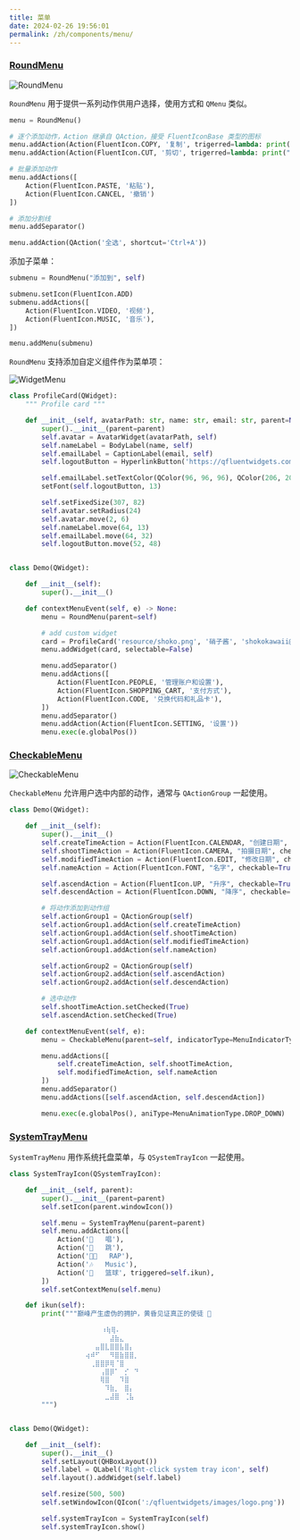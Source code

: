 ```yaml
---
title: 菜单
date: 2024-02-26 19:56:01
permalink: /zh/components/menu/
---
```


### [RoundMenu](https://pyqt-fluent-widgets.readthedocs.io/zh-cn/latest/autoapi/qfluentwidgets/components/widgets/menu/index.html#qfluentwidgets.components.widgets.menu.RoundMenu)

![RoundMenu](/img/components/menu/RoundMenu.png)

`RoundMenu` 用于提供一系列动作供用户选择，使用方式和 `QMenu` 类似。

```python
menu = RoundMenu()

# 逐个添加动作，Action 继承自 QAction，接受 FluentIconBase 类型的图标
menu.addAction(Action(FluentIcon.COPY, '复制', trigerred=lambda: print("复制成功")))
menu.addAction(Action(FluentIcon.CUT, '剪切', trigerred=lambda: print("剪切成功")))

# 批量添加动作
menu.addActions([
    Action(FluentIcon.PASTE, '粘贴'),
    Action(FluentIcon.CANCEL, '撤销')
])

# 添加分割线
menu.addSeparator()

menu.addAction(QAction('全选', shortcut='Ctrl+A'))
```

添加子菜单：

```python
submenu = RoundMenu("添加到", self)

submenu.setIcon(FluentIcon.ADD)
submenu.addActions([
    Action(FluentIcon.VIDEO, '视频'),
    Action(FluentIcon.MUSIC, '音乐'),
])

menu.addMenu(submenu)
```

`RoundMenu` 支持添加自定义组件作为菜单项：

![WidgetMenu](/img/components/menu/WidgetMenu.png)

```python
class ProfileCard(QWidget):
    """ Profile card """

    def __init__(self, avatarPath: str, name: str, email: str, parent=None):
        super().__init__(parent=parent)
        self.avatar = AvatarWidget(avatarPath, self)
        self.nameLabel = BodyLabel(name, self)
        self.emailLabel = CaptionLabel(email, self)
        self.logoutButton = HyperlinkButton('https://qfluentwidgets.com/', '注销', self)

        self.emailLabel.setTextColor(QColor(96, 96, 96), QColor(206, 206, 206))
        setFont(self.logoutButton, 13)

        self.setFixedSize(307, 82)
        self.avatar.setRadius(24)
        self.avatar.move(2, 6)
        self.nameLabel.move(64, 13)
        self.emailLabel.move(64, 32)
        self.logoutButton.move(52, 48)


class Demo(QWidget):

    def __init__(self):
        super().__init__()

    def contextMenuEvent(self, e) -> None:
        menu = RoundMenu(parent=self)

        # add custom widget
        card = ProfileCard('resource/shoko.png', '硝子酱', 'shokokawaii@outlook.com', menu)
        menu.addWidget(card, selectable=False)

        menu.addSeparator()
        menu.addActions([
            Action(FluentIcon.PEOPLE, '管理账户和设置'),
            Action(FluentIcon.SHOPPING_CART, '支付方式'),
            Action(FluentIcon.CODE, '兑换代码和礼品卡'),
        ])
        menu.addSeparator()
        menu.addAction(Action(FluentIcon.SETTING, '设置'))
        menu.exec(e.globalPos())
```

### [CheckableMenu](https://pyqt-fluent-widgets.readthedocs.io/zh-cn/latest/autoapi/qfluentwidgets/components/widgets/menu/index.html#qfluentwidgets.components.widgets.menu.CheckableMenu)

![CheckableMenu](/img/components/menu/CheckableMenu.png)

`CheckableMenu` 允许用户选中内部的动作，通常与 `QActionGroup` 一起使用。

```python
class Demo(QWidget):

    def __init__(self):
        super().__init__()
        self.createTimeAction = Action(FluentIcon.CALENDAR, "创建日期", checkable=True)
        self.shootTimeAction = Action(FluentIcon.CAMERA, "拍摄日期", checkable=True)
        self.modifiedTimeAction = Action(FluentIcon.EDIT, "修改日期", checkable=True)
        self.nameAction = Action(FluentIcon.FONT, "名字", checkable=True)

        self.ascendAction = Action(FluentIcon.UP, "升序", checkable=True)
        self.descendAction = Action(FluentIcon.DOWN, "降序", checkable=True)

        # 将动作添加到动作组
        self.actionGroup1 = QActionGroup(self)
        self.actionGroup1.addAction(self.createTimeAction)
        self.actionGroup1.addAction(self.shootTimeAction)
        self.actionGroup1.addAction(self.modifiedTimeAction)
        self.actionGroup1.addAction(self.nameAction)

        self.actionGroup2 = QActionGroup(self)
        self.actionGroup2.addAction(self.ascendAction)
        self.actionGroup2.addAction(self.descendAction)

        # 选中动作
        self.shootTimeAction.setChecked(True)
        self.ascendAction.setChecked(True)

    def contextMenuEvent(self, e):
        menu = CheckableMenu(parent=self, indicatorType=MenuIndicatorType.RADIO)

        menu.addActions([
            self.createTimeAction, self.shootTimeAction,
            self.modifiedTimeAction, self.nameAction
        ])
        menu.addSeparator()
        menu.addActions([self.ascendAction, self.descendAction])

        menu.exec(e.globalPos(), aniType=MenuAnimationType.DROP_DOWN)
```

### [SystemTrayMenu](https://pyqt-fluent-widgets.readthedocs.io/zh-cn/latest/autoapi/qfluentwidgets/components/widgets/menu/index.html#qfluentwidgets.components.widgets.menu.SystemTrayMenu)

`SystemTrayMenu` 用作系统托盘菜单，与 `QSystemTrayIcon` 一起使用。

```python
class SystemTrayIcon(QSystemTrayIcon):

    def __init__(self, parent):
        super().__init__(parent=parent)
        self.setIcon(parent.windowIcon())

        self.menu = SystemTrayMenu(parent=parent)
        self.menu.addActions([
            Action('🎤   唱'),
            Action('🕺   跳'),
            Action('🤘🏼   RAP'),
            Action('🎶   Music'),
            Action('🏀   篮球', triggered=self.ikun),
        ])
        self.setContextMenu(self.menu)

    def ikun(self):
        print("""巅峰产生虚伪的拥护，黄昏见证真正的使徒 🏀

                       ⠰⢷⢿⠄
                   ⠀⠀⠀⠀⠀⣼⣷⣄
                   ⠀⠀⣤⣿⣇⣿⣿⣧⣿⡄
                   ⢴⠾⠋⠀⠀⠻⣿⣷⣿⣿⡀
                   ⠀⢀⣿⣿⡿⢿⠈⣿
                   ⠀⠀⠀⢠⣿⡿⠁⠀⡊⠀⠙
                   ⠀⠀⠀⢿⣿⠀⠀⠹⣿
                   ⠀⠀⠀⠀⠹⣷⡀⠀⣿⡄
                   ⠀⠀⠀⠀⣀⣼⣿⠀⢈⣧
        """)


class Demo(QWidget):

    def __init__(self):
        super().__init__()
        self.setLayout(QHBoxLayout())
        self.label = QLabel('Right-click system tray icon', self)
        self.layout().addWidget(self.label)

        self.resize(500, 500)
        self.setWindowIcon(QIcon(':/qfluentwidgets/images/logo.png'))

        self.systemTrayIcon = SystemTrayIcon(self)
        self.systemTrayIcon.show()

```